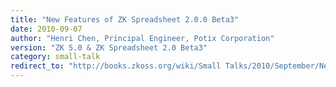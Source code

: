 ```yaml
---
title: "New Features of ZK Spreadsheet 2.0.0 Beta3"
date: 2010-09-07
author: "Henri Chen, Principal Engineer, Potix Corporation"
version: "ZK 5.0 & ZK Spreadsheet 2.0 Beta3"
category: small-talk
redirect_to: "http://books.zkoss.org/wiki/Small Talks/2010/September/New Features of ZK Spreadsheet 2.0.0 Beta3"
---
```

